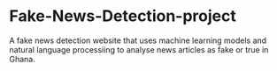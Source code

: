 # Fake-News-Detection-project
A fake news detection website that uses machine learning models and natural language processiing to analyse news articles as fake or true in Ghana.
